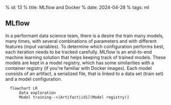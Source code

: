% id: 13
% title: MLflow and Docker
% date: 2024-04-28
% tags: ml

## MLflow

In a performant data science team, there is a desire the train many models, many times, with several combinations of parameters and with different features (input variables). To determine which configuration performs best, each iteration needs to be tracked carefully. MLflow is an end-to-end machine learning solution that helps keeping track of trained models. These models are kept in a model registry, which has some similarities with a container registry (if you're familiar with Docker images). Each model consists of an artifact, a serialized file, that is linked to a data set (train set) and a model configuration.

```mermaid
  flowchart LR
      Data exploration
      Model training-->|Artifact|id1[(Model registry)]
```
